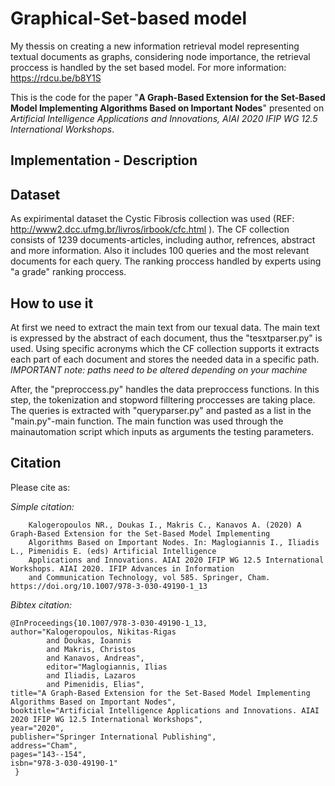 # Graphical-Set-based model
My thessis on creating a new information retrieval model representing textual documents as graphs, considering node importance, the retrieval proccess is handled by the set based model. For more information:  https://rdcu.be/b8Y1S

This is the code for the paper "**A Graph-Based Extension for the Set-Based Model Implementing Algorithms Based on Important Nodes**" presented on _Artificial Intelligence Applications and Innovations, AIAI 2020 IFIP WG 12.5 International Workshops_.

## Implementation - Description

## Dataset

As expirimental dataset the Cystic Fibrosis collection was used (REF: http://www2.dcc.ufmg.br/livros/irbook/cfc.html ). The CF collection consists of 1239 documents-articles, including author, refrences, abstract and more information. Also it includes 100 queries and the most relevant documents for each query. The ranking proccess handled by experts using "a grade" ranking proccess.

## How to use it

At first we need to extract the main text from our texual data. The main text is expressed by the abstract of each document, thus the "tesxtparser.py" is used. Using specific acronyms which the CF collection supports it extracts each part of each document and stores the needed data in a specific path. _IMPORTANT note: paths need to be altered depending on your machine_

After, the "preproccess.py" handles the data preproccess functions. In this step, the tokenization and stopword filltering  proccesses are taking place.
The queries is extracted with "queryparser.py" and pasted as a list in the "main.py"-main function. The main function was used through the mainautomation script which inputs as arguments the testing parameters. 



## Citation

Please cite as:

_Simple citation:_

        Kalogeropoulos NR., Doukas I., Makris C., Kanavos A. (2020) A Graph-Based Extension for the Set-Based Model Implementing
        Algorithms Based on Important Nodes. In: Maglogiannis I., Iliadis L., Pimenidis E. (eds) Artificial Intelligence 
        Applications and Innovations. AIAI 2020 IFIP WG 12.5 International Workshops. AIAI 2020. IFIP Advances in Information
        and Communication Technology, vol 585. Springer, Cham. https://doi.org/10.1007/978-3-030-49190-1_13

_Bibtex citation:_

    @InProceedings{10.1007/978-3-030-49190-1_13,
    author="Kalogeropoulos, Nikitas-Rigas
            and Doukas, Ioannis
            and Makris, Christos
            and Kanavos, Andreas",
            editor="Maglogiannis, Ilias
            and Iliadis, Lazaros
            and Pimenidis, Elias",
    title="A Graph-Based Extension for the Set-Based Model Implementing Algorithms Based on Important Nodes",
    booktitle="Artificial Intelligence Applications and Innovations. AIAI 2020 IFIP WG 12.5 International Workshops",
    year="2020",
    publisher="Springer International Publishing",
    address="Cham",
    pages="143--154",
    isbn="978-3-030-49190-1"
     }



